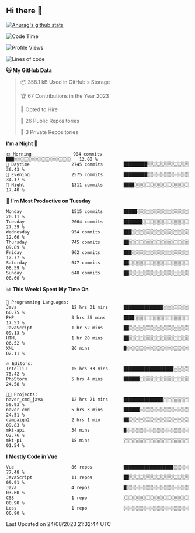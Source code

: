 ## Hi there 👋

[![Anurag's github stats](https://github-readme-stats.vercel.app/api?username=Songwonseok)](https://github.com/anuraghazra/github-readme-stats)



<!--START_SECTION:waka-->
![Code Time](http://img.shields.io/badge/Code%20Time-2%2C478%20hrs%2029%20mins-blue)

![Profile Views](http://img.shields.io/badge/Profile%20Views-0-blue)

![Lines of code](https://img.shields.io/badge/From%20Hello%20World%20I%27ve%20Written-35.0%20million%20lines%20of%20code-blue)

**🐱 My GitHub Data** 

> 📦 358.1 kB Used in GitHub's Storage 
 > 
> 🏆 67 Contributions in the Year 2023
 > 
> 💼 Opted to Hire
 > 
> 📜 26 Public Repositories 
 > 
> 🔑 3 Private Repositories 
 > 
**I'm a Night 🦉** 

```text
🌞 Morning                904 commits         ███░░░░░░░░░░░░░░░░░░░░░░   12.00 % 
🌆 Daytime                2745 commits        █████████░░░░░░░░░░░░░░░░   36.43 % 
🌃 Evening                2575 commits        █████████░░░░░░░░░░░░░░░░   34.17 % 
🌙 Night                  1311 commits        ████░░░░░░░░░░░░░░░░░░░░░   17.40 % 
```
📅 **I'm Most Productive on Tuesday** 

```text
Monday                   1515 commits        █████░░░░░░░░░░░░░░░░░░░░   20.11 % 
Tuesday                  2064 commits        ███████░░░░░░░░░░░░░░░░░░   27.39 % 
Wednesday                954 commits         ███░░░░░░░░░░░░░░░░░░░░░░   12.66 % 
Thursday                 745 commits         ██░░░░░░░░░░░░░░░░░░░░░░░   09.89 % 
Friday                   962 commits         ███░░░░░░░░░░░░░░░░░░░░░░   12.77 % 
Saturday                 647 commits         ██░░░░░░░░░░░░░░░░░░░░░░░   08.59 % 
Sunday                   648 commits         ██░░░░░░░░░░░░░░░░░░░░░░░   08.60 % 
```


📊 **This Week I Spent My Time On** 

```text
💬 Programming Languages: 
Java                     12 hrs 31 mins      ███████████████░░░░░░░░░░   60.75 % 
PHP                      3 hrs 36 mins       ████░░░░░░░░░░░░░░░░░░░░░   17.53 % 
JavaScript               1 hr 52 mins        ██░░░░░░░░░░░░░░░░░░░░░░░   09.13 % 
HTML                     1 hr 20 mins        ██░░░░░░░░░░░░░░░░░░░░░░░   06.52 % 
XML                      26 mins             █░░░░░░░░░░░░░░░░░░░░░░░░   02.11 % 

🔥 Editors: 
IntelliJ                 15 hrs 33 mins      ███████████████████░░░░░░   75.42 % 
PhpStorm                 5 hrs 4 mins        ██████░░░░░░░░░░░░░░░░░░░   24.58 % 

🐱‍💻 Projects: 
naver_cmd_java           12 hrs 21 mins      ███████████████░░░░░░░░░░   59.93 % 
naver_cmd                5 hrs 3 mins        ██████░░░░░░░░░░░░░░░░░░░   24.51 % 
campaign2                2 hrs 1 min         ██░░░░░░░░░░░░░░░░░░░░░░░   09.83 % 
mkt-api                  34 mins             █░░░░░░░░░░░░░░░░░░░░░░░░   02.76 % 
mkt-p1                   18 mins             ░░░░░░░░░░░░░░░░░░░░░░░░░   01.54 % 
```

**I Mostly Code in Vue** 

```text
Vue                      86 repos            ███████████████████░░░░░░   77.48 % 
JavaScript               11 repos            ██░░░░░░░░░░░░░░░░░░░░░░░   09.91 % 
Java                     4 repos             █░░░░░░░░░░░░░░░░░░░░░░░░   03.60 % 
CSS                      1 repo              ░░░░░░░░░░░░░░░░░░░░░░░░░   00.90 % 
Less                     1 repo              ░░░░░░░░░░░░░░░░░░░░░░░░░   00.90 % 
```




 Last Updated on 24/08/2023 21:32:44 UTC
<!--END_SECTION:waka-->
